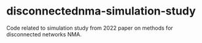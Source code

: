 # disconnectednma-simulation-study
Code related to simulation study from 2022 paper on methods for disconnected networks NMA.
